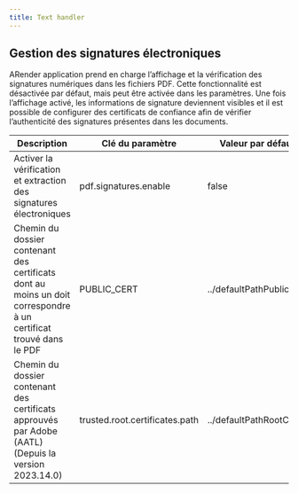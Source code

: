 ```yaml
---
title: Text handler
---
```


## Gestion des signatures électroniques

ARender application prend en charge l’affichage et la vérification des signatures numériques dans les fichiers PDF.
Cette fonctionnalité est désactivée par défaut, mais peut être activée dans les paramètres.
Une fois l’affichage activé, les informations de signature deviennent visibles et il est possible de configurer des certificats de confiance afin de vérifier l’authenticité des signatures présentes dans les documents.

<!-- Commentaire nettoyé -->

| Description                                                                                                        | Clé du paramètre               | Valeur par défaut        | Type    |
| ------------------------------------------------------------------------------------------------------------------ | ------------------------------ | ------------------------ | ------- |
| Activer la vérification et extraction des signatures électroniques                                                 | pdf.signatures.enable          | false                    | Booléen |
| Chemin du dossier contenant des certificats dont au moins un doit correspondre à un certificat trouvé dans le PDF  | PUBLIC_CERT                    | ../defaultPathPublicCert | String  |
| Chemin du dossier contenant des certificats approuvés par Adobe (AATL) (Depuis la version 2023.14.0)               | trusted.root.certificates.path | ../defaultPathRootCert   | String  |

